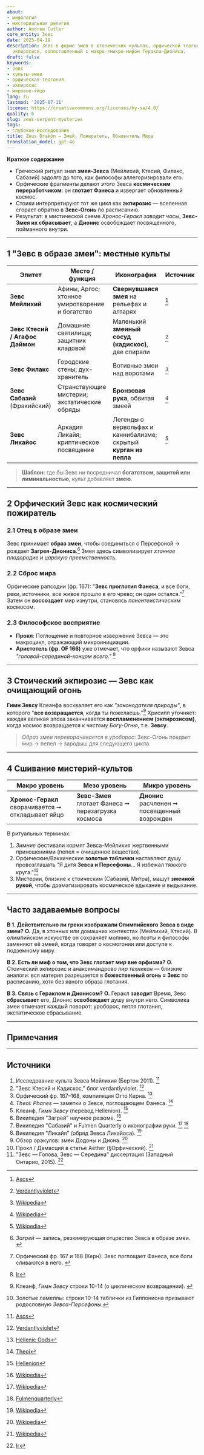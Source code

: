 ```yaml
---
about:
- мифология
- мистериальная религия
author: Andrew Cutler
core_entity: Зевс
date: 2025-04-19
description: Зевс в форме змея в хтонических культах, орфической теогонии и стоической
  экпиросисе, сопоставленный с макро-/микро-мифом Геракла–Диониса.
draft: false
keywords:
- зевс
- культы-змеи
- орфическая-теогония
- экпиросис
- мировое-яйцо
lang: ru
lastmod: '2025-07-11'
license: https://creativecommons.org/licenses/by-sa/4.0/
quality: 6
slug: zeus-serpent-mysteries
tags:
- глубокое-исследование
title: Zeus Drakôn — Змей, Пожиратель, Обновитель Мира
translation_model: gpt-4o
---
```


**Краткое содержание**

- Греческий ритуал знал **змея-Зевса** (Мейлихий, Ктесий, Филакс, Сабазий) задолго до того, как философы аллегоризировали его.
- Орфические фрагменты делают *этого* Зевса **космическим переработчиком**: он **глотает Фанеса** и извергает обновленный космос.
- Стоики интерпретируют тот же цикл как **экпирозис** — вселенная сгорает обратно в **Зевс-Огонь** по расписанию.
- Результат: в мистической схеме *Хронос-Геракл заводит часы*, **Зевс-Змея их сбрасывает**, а **Дионис** освобождает посвященного, пойманного внутри.

---

## 1 "Зевс в образе змеи": местные культы

| Эпитет | Место / функция | Иконография | Источник |
|--------|-----------------|-------------|----------|
| **Зевс Мейлихий** | Афины, Аргос; хтонное умиротворение и богатство | **Свернувшаяся змея** на рельефах и алтарях | [^oai1] |
| **Зевс Ктесий / Агафос Даймон** | Домашние святилища; защитник кладовой | Маленький **змеиный сосуд (кадискос)**, две спирали | [^oai2] |
| **Зевс Филакс** | Городские стены; дух-хранитель | Вотивные змеи над воротами | [^oai3] |
| **Зевс Сабазий** (Фракийский) | Странствующие мистерии; экстатические обряды | **Бронзовая рука**, обвитая змеей | [^oai4] |
| **Зевс Ликайос** | Аркадия Ликайя; криптическое посвящение | Легенды о вервольфах и каннибализме; скрытый **курган из пепла** | [^oai5] |

> **Шаблон:** где бы Зевс ни посредничал **богатством, защитой или лиминальностью**, культ добавляет **змею**.

---

## 2 Орфический Зевс как космический пожиратель

### 2.1 Отец в образе змеи
Зевс принимает **образ змеи**, чтобы соединиться с Персефоной → рождает **Загрея-Диониса**.[^zagreus] Змея здесь символизирует *хтонное плодородие* и *царскую преемственность*.

### 2.2 Сброс мира
Орфические рапсодии (фр. 167): "**Зевс проглотил Фанеса**, и все боги, реки, источники, все живое прошло в его чрево; он один остался."[^phanes-swallow]
Затем он **воссоздает** мир изнутри, становясь *панентеистическим* космосом.

### 2.3 Философское восприятие
- **Прокл**: Поглощение и повторное извержение Зевса — это макроцикл, отражающий микроинициации.
- **Аристотель (фр. OF 166)** уже отмечает, что орфики называют Зевса *"головой-серединой-концом всего."* [^oai6]

---

## 3 Стоический экпирозис — Зевс как очищающий огонь

**Гимн Зевсу** Клеанфа восхваляет его как *"законодателя природы"*, в которого "**все возвращается**, когда ты пожелаешь."[^cleanthes] Хрисипп уточняет: каждая великая эпоха заканчивается **воспламенением (экпирозисом)**, когда космос возвращается к *чистому Богу-Огню*, т.е. **Зевсу**.

> *Образ змеи переворачивается в уроборос*: Зевс-Огонь поедает мир → пепел → зародыш для следующего цикла.

---

## 4 Сшивание мистерий-культов

| Макро уровень | Мезо уровень | Микро уровень |
|---------------|--------------|---------------|
| **Хронос-Геракл** сворачивается ➞ откладывает яйцо | **Зевс-Змея** глотает Фанеса ➞ перезагрузка космоса | **Дионис** расчленен ➞ посвященный возрожден |

В ритуальных терминах:
1. *Зимние* фестивали кормят Зевса-Мейлихия жертвенными приношениями (пепел = очищенное вещество).
2. Орфические/Вакхические **золотые таблички** наставляют душу провозглашать "Я дитя **Зевса и Персефоны**… Я избежал тяжкого круга."[^tablets]
3. Мистерии, близкие к стоическим (Сабазий, Митра), машут **змеиной рукой**, чтобы драматизировать космическое вдыхание и выдыхание.

---

## Часто задаваемые вопросы <!-- сохраняет поддержку схемы FAQPage -->

**В 1. Действительно ли греки изображали Олимпийского Зевса в виде змеи?**
**О.** Да, в хтонных или домашних контекстах (Мейлихий, Ктесий). В олимпийском искусстве он сохраняет молнию, но поэты и философы заменяют её змеей, когда говорят о космогонии или доступе к подземному миру.

**В 2. Есть ли миф о том, что Зевс глотает *мир* вне орфизма?**
**О.** Стоический экпирозис и анаксимандрово *пир техникон* — близкие аналоги: вся материя разрешается в **божественный огонь = Зевс** по расписанию, хотя без явного образа глотания.

**В 3. Связь с Гераклом и Дионисом?**
**О.** Геракл **заводит** Время, Зевс **сбрасывает** его, Дионис **освобождает** душу внутри него. Символика змеи отмечает каждый поворот: уроборос, петля глотания, экстатическое сбрасывание.

---

## Примечания

[^oai1]: [Ascs](https://www.ascs.org.au/news/ascs31/Burton.pdf)
[^oai2]: [Verdantlyviolet](https://verdantlyviolet.tumblr.com/post/643083523253829632/zeus-ktesios-and-the-kadiskos-zeus-ktesios-of-the)
[^oai3]: [Wikipedia](https://en.wikipedia.org/wiki/Oracle)
[^oai4]: [Wikipedia](https://en.wikipedia.org/wiki/Sabazios)
[^oai5]: [Wikipedia](https://en.wikipedia.org/wiki/Lykaia)
[^oai6]: [Ir](https://ir.lib.uwo.ca/context/etd/article/4619/viewcontent/Zeus_the_Head_Zeus_the_Middle___Studies_in_the_Orphic_Theogonies.pdf)
[^oai7]: [Wikipedia](https://en.wikipedia.org/wiki/Zagreus)
[^oai8]: [Hellenic Gods](https://www.hellenicgods.org/the-orphic-fragments-of-otto-kern)
[^oai9]: [Hellenion](https://www.hellenion.org/zeus/cleanthes-hymn-to-zeus/)
[^oai10]: [Theoi](https://www.theoi.com/Protogenos/Phanes.html)
[^oai11]: [Fulmenquarterly](https://www.fulmenquarterly.com/the-hand-of-sabazios)
[^oai12]: [Wikipedia](https://en.wikipedia.org/wiki/Aether_%28mythology%29)
[^zagreus]: *Загрей* — запись, резюмирующая отцовство Зевса в образе змеи. [^oai7]
[^phanes-swallow]: Орфический фр. 167 и 168 (Керн): Зевс поглощает Фанеса, все боги сливаются в него. [^oai8]
[^cleanthes]: Клеанф, *Гимн Зевсу* строки 10-14 (о циклическом возвращении). [^oai9]
[^tablets]: Золотые ламеллы: строки 10-14 таблички из Гиппониона призывают родословную *Зевса-Персефоны*.

---

## Источники

1. Исследование культа Зевса Мейлихия (Бертон 2011). [^oai1]
2. "Зевс Ктесий и Кадискос," блог verdantlyviolet. [^oai2]
3. Орфический фр. 167–168, компиляция Отто Керна. [^oai8]
4. *Theoi: Phanes* — заметки о Зевсе, поглощающем Фанеса. [^oai10]
5. Клеанф, *Гимн Зевсу* (перевод Hellenion). [^oai9]
6. Википедия "Загрей" научное резюме. [^oai7]
7. Википедия "Сабазий" и Fulmen Quarterly о иконографии руки. [^oai4] [^oai11]
8. Википедия "Ликайя" (обряд Зевса Ликайоса). [^oai5]
9. Обзор оракулов: змеи Додоны и Диона. [^oai3]
10. Прокл / Дамасций в статье Aether (§Орфический). [^oai12]
11. "Зевс — Голова, Зевс — Середина" диссертация (Западный Онтарио, 2015). [^oai6]